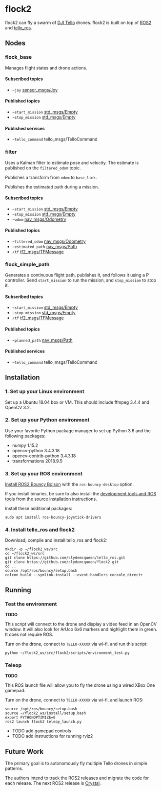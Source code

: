 # flock2

flock2 can fly a swarm of [DJI Tello](https://store.dji.com/product/tello) drones.
flock2 is built on top of [ROS2](https://index.ros.org/doc/ros2/) and [tello_ros](https://github.com/clydemcqueen/tello_ros).

## Nodes

### flock_base

Manages flight states and drone actions.

#### Subscribed topics

* `~joy` [sensor_msgs/Joy](http://docs.ros.org/api/sensor_msgs/html/msg/Joy.html)

#### Published topics

* `~start_mission` [std_msgs/Empty](http://docs.ros.org/api/std_msgs/html/msg/Empty.html)
* `~stop_mission` [std_msgs/Empty](http://docs.ros.org/api/std_msgs/html/msg/Empty.html)

#### Published services

* `~tello_command` tello_msgs/TelloCommand

### filter

Uses a Kalman filter to estimate pose and velocity.
The estimate is published on the `filtered_odom` topic.

Publishes a transform from `odom` to `base_link`.

Publishes the estimated path during a mission.

#### Subscribed topics

* `~start_mission` [std_msgs/Empty](http://docs.ros.org/api/std_msgs/html/msg/Empty.html)
* `~stop_mission` [std_msgs/Empty](http://docs.ros.org/api/std_msgs/html/msg/Empty.html)
* `~odom` [nav_msgs/Odometry](http://docs.ros.org/api/nav_msgs/html/msg/Odometry.html)

#### Published topics

* `~filtered_odom` [nav_msgs/Odometry](http://docs.ros.org/api/nav_msgs/html/msg/Odometry.html)
* `~estimated_path` [nav_msgs/Path](http://docs.ros.org/api/nav_msgs/html/msg/Path.html)
* `/tf` [tf2_msgs/TFMessage](http://docs.ros.org/api/tf2_msgs/html/msg/TFMessage.html)

### flock_simple_path

Generates a continuous flight path, publishes it, and follows it using a P controller.
Send `start_mission` to run the mission, and `stop_mission` to stop it.

#### Subscribed topics

* `~start_mission` [std_msgs/Empty](http://docs.ros.org/api/std_msgs/html/msg/Empty.html)
* `~stop_mission` [std_msgs/Empty](http://docs.ros.org/api/std_msgs/html/msg/Empty.html)
* `/tf` [tf2_msgs/TFMessage](http://docs.ros.org/api/tf2_msgs/html/msg/TFMessage.html)

#### Published topics

* `~planned_path` [nav_msgs/Path](http://docs.ros.org/api/nav_msgs/html/msg/Path.html)

#### Published services

* `~tello_command` tello_msgs/TelloCommand

## Installation

### 1. Set up your Linux environment

Set up a Ubuntu 18.04 box or VM. This should include ffmpeg 3.4.4 and OpenCV 3.2.

### 2. Set up your Python environment

Use your favorite Python package manager to set up Python 3.6 and the following packages:

* numpy 1.15.2
* opencv-python 3.4.3.18
* opencv-contrib-python 3.4.3.18
* transformations 2018.9.5

### 3. Set up your ROS environment

[Install ROS2 Bouncy Bolson](https://github.com/ros2/ros2/wiki/Installation) with the `ros-bouncy-desktop` option.

If you install binaries, be sure to also install the 
[development tools and ROS tools](https://github.com/ros2/ros2/wiki/Linux-Development-Setup#install-development-tools-and-ros-tools)
from the source installation instructions.

Install these additional packages:
~~~
sudo apt install ros-bouncy-joystick-drivers
~~~

### 4. Install tello_ros and flock2

Download, compile and install tello_ros and flock2:
~~~
mkdir -p ~/flock2_ws/src
cd ~/flock2_ws/src
git clone https://github.com/clydemcqueen/tello_ros.git
git clone https://github.com/clydemcqueen/flock2.git
cd ..
source /opt/ros/bouncy/setup.bash
colcon build --symlink-install --event-handlers console_direct+
~~~

## Running

### Test the environment

**TODO**

This script will connect to the drone and display a video feed in an OpenCV window.
It will also look for ArUco 6x6 markers and highlight them in green.
It does not require ROS.

Turn on the drone, connect to `TELLO-XXXXX` via wi-fi, and run this script:
~~~
python ~/flock2_ws/src/flock2/scripts/environment_test.py
~~~

### Teleop

**TODO**

This ROS launch file will allow you to fly the drone using a wired XBox One gamepad.

Turn on the drone, connect to `TELLO-XXXXX` via wi-fi, and launch ROS:
~~~
source /opt/ros/bouncy/setup.bash
source ~/flock2_ws/install/setup.bash
export PYTHONOPTIMIZE=0
ros2 launch flock2 teleop_launch.py
~~~

* TODO add gamepad controls
* TODO add instructions for running rviz2

## Future Work

The primary goal is to autonomously fly multiple Tello drones in simple patterns.

The authors intend to track the ROS2 releases and migrate the code for each release.
The next ROS2 release is [Crystal](https://discourse.ros.org/t/timeline-for-crystal/6676).